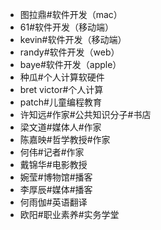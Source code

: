 - 图拉鼎#软件开发（mac）
- 61#软件开发（移动端）
- kevin#软件开发（移动端）
- randy#软件开发（web）
- baye#软件开发（apple）
- 种瓜#个人计算软硬件
- bret victor#个人计算
- patch#儿童编程教育
- 许知远#作家#公共知识分子#书店
- 梁文道#媒体人#作家
- 陈嘉映#哲学教授#作家
- 何伟#记者#作家
- 戴锦华#电影教授
- 婉莹#博物馆#播客
- 李厚辰#媒体#播客
- 何雨伽#英语翻译
- 欧阳#职业素养#实务学堂